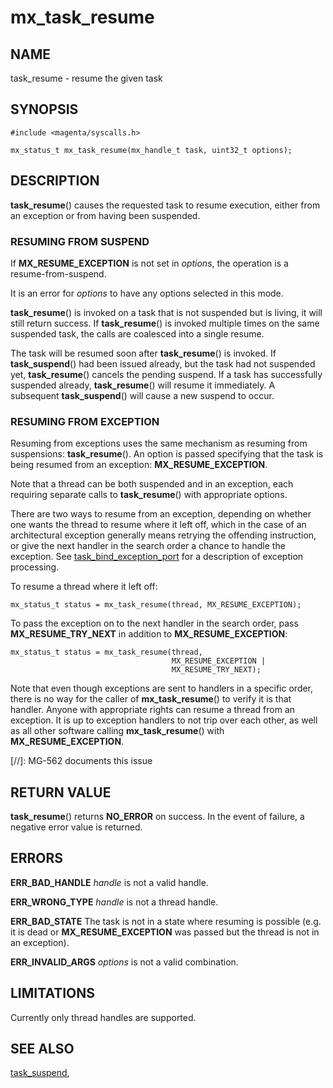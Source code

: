 # mx_task_resume

## NAME

task_resume - resume the given task

## SYNOPSIS

```
#include <magenta/syscalls.h>

mx_status_t mx_task_resume(mx_handle_t task, uint32_t options);

```

## DESCRIPTION

**task_resume**() causes the requested task to resume execution, either from
an exception or from having been suspended.

### RESUMING FROM SUSPEND

If **MX_RESUME_EXCEPTION** is not set in *options*, the operation is a
resume-from-suspend.

It is an error for *options* to have any options selected in this mode.

**task_resume**() is invoked on a task that is not suspended but is living,
it will still return success.  If **task_resume**() is invoked multiple times
on the same suspended task, the calls are coalesced into a single resume.

The task will be resumed soon after **task_resume**() is invoked.  If
**task_suspend**() had been issued already, but the task had not suspended
yet, **task_resume**() cancels the pending suspend.  If a task has successfully
suspended already, **task_resume**() will resume it immediately.  A subsequent
**task_suspend**() will cause a new suspend to occur.

### RESUMING FROM EXCEPTION

Resuming from exceptions uses the same mechanism as resuming from
suspensions: **task_resume**(). An option is passed specifying that
the task is being resumed from an exception: **MX_RESUME_EXCEPTION**.

Note that a thread can be both suspended and in an exception, each
requiring separate calls to **task_resume**() with appropriate options.

There are two ways to resume from an exception, depending on whether
one wants the thread to resume where it left off, which in the case
of an architectural exception generally means retrying the offending
instruction, or give the next handler in the search order a chance
to handle the exception.
See [task_bind_exception_port](task_bind_exception_port.md)
for a description of exception processing.

To resume a thread where it left off:

```
mx_status_t status = mx_task_resume(thread, MX_RESUME_EXCEPTION);
```

To pass the exception on to the next handler in the search order,
pass **MX_RESUME_TRY_NEXT** in addition to
**MX_RESUME_EXCEPTION**:

```
mx_status_t status = mx_task_resume(thread,
                                    MX_RESUME_EXCEPTION |
                                    MX_RESUME_TRY_NEXT);
```

Note that even though exceptions are sent to handlers in a specific
order, there is no way for the caller of **mx_task_resume**()
to verify it is that handler. Anyone with appropriate rights
can resume a thread from an exception. It is up to exception
handlers to not trip over each other, as well as all other
software calling **mx_task_resume**() with **MX_RESUME_EXCEPTION**.

[//]: MG-562 documents this issue

## RETURN VALUE

**task_resume**() returns **NO_ERROR** on success.
In the event of failure, a negative error value is returned.

## ERRORS

**ERR_BAD_HANDLE** *handle* is not a valid handle.

**ERR_WRONG_TYPE** *handle* is not a thread handle.

**ERR_BAD_STATE**  The task is not in a state where resuming is possible (e.g.
it is dead or **MX_RESUME_EXCEPTION** was passed but the thread is not in an
exception).

**ERR_INVALID_ARGS** *options* is not a valid combination.

## LIMITATIONS

Currently only thread handles are supported.

## SEE ALSO

[task_suspend](task_suspend.md),
